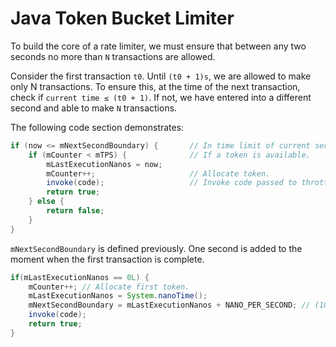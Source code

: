# Java Token Bucket Limiter

To build the core of a rate limiter, we must ensure that between any two seconds no more than
`N` transactions are allowed.

Consider the first transaction `t0`. Until `(t0 + 1)s`, we are allowed to make only N transactions.
To ensure this, at the time of the next transaction, check if `current time ≤ (t0 + 1)`. If not, we
have entered into a different second and able to make `N` transactions.

The following code section demonstrates:

```java
if (now <= mNextSecondBoundary) {       // In time limit of current second.
    if (mCounter < mTPS) {              // If a token is available.
        mLastExecutionNanos = now;
        mCounter++;                     // Allocate token.
        invoke(code);                   // Invoke code passed to throttle().
        return true;
    } else {
        return false;
    }
}
```

`mNextSecondBoundary` is defined previously. One second is added to the moment when the first transaction is complete.

```java
if(mLastExecutionNanos == 0L) {
    mCounter++; // Allocate first token.
    mLastExecutionNanos = System.nanoTime();
    mNextSecondBoundary = mLastExecutionNanos + NANO_PER_SECOND; // (10^9).
    invoke(code);
    return true;
}
```
